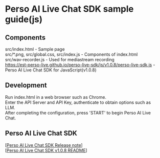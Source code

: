 # Perso AI Live Chat SDK sample guide(js)

## Components
src/index.html - Sample page  
src/*.png, src/global.css, src/index.js - Components of index.html  
src/wav-recorder.js - Used for mediastream recording  
https://est-perso-live.github.io/perso-live-sdk/js/v1.0.8/perso-live-sdk.js - Perso AI Live Chat SDK for JavaScript(v1.0.8)  

## Development
Run index.html in a web browser such as Chrome.  
Enter the API Server and API Key, authenticate to obtain options such as LLM.  
After completing the configuration, press 'START' to begin Perso AI Live Chat.  

## Perso AI Live Chat SDK
[[Perso AI Live Chat SDK Release note](https://est-perso-live.github.io/perso-live-sdk/js/)]  
[[Perso AI Live Chat SDK v1.0.8 README](https://est-perso-live.github.io/perso-live-sdk/js/v1.0.8)]  